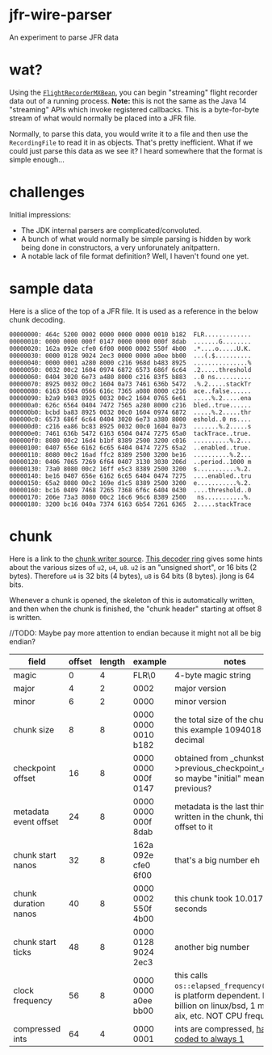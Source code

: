 # jfr-wire-parser
An experiment to parse JFR data

# wat?

Using the [`FlightRecorderMXBean`](https://docs.oracle.com/en/java/javase/11/docs/api/jdk.management.jfr/jdk/management/jfr/FlightRecorderMXBean.html), you can begin "streaming" flight recorder
data out of a running process.  **Note:** this is not the same as the Java 14
"streaming" APIs which invoke registered callbacks.  This is a byte-for-byte
stream of what would normally be placed into a JFR file.

Normally, to parse this data, you would write it to a file and then
use the `RecordingFile` to read it in as objects.  That's pretty inefficient.
What if we could just parse this data as we see it?  I heard somewhere
that the format is simple enough...

# challenges

Initial impressions:
* The JDK internal parsers are complicated/convoluted.  
* A bunch of what would normally be simple parsing is hidden by work being done in constructors, a
very unforunately anitpattern.
* A notable lack of file format definition?  Well, I haven't found one yet.

# sample data
Here is a slice of the top of a JFR file.  It is used as a reference in the 
below chunk decoding.
```
00000000: 464c 5200 0002 0000 0000 0000 0010 b182  FLR.............
00000010: 0000 0000 000f 0147 0000 0000 000f 8dab  .......G........
00000020: 162a 092e cfe0 6f00 0000 0002 550f 4b00  .*....o.....U.K.
00000030: 0000 0128 9024 2ec3 0000 0000 a0ee bb00  ...(.$..........
00000040: 0000 0001 a280 8000 c216 968d b483 8925  ...............%
00000050: 0032 00c2 1604 0974 6872 6573 686f 6c64  .2.....threshold
00000060: 0404 3020 6e73 a480 8000 c216 83f5 b883  ..0 ns..........
00000070: 8925 0032 00c2 1604 0a73 7461 636b 5472  .%.2.....stackTr
00000080: 6163 6504 0566 616c 7365 a080 8000 c216  ace..false......
00000090: b2a9 b983 8925 0032 00c2 1604 0765 6e61  .....%.2.....ena
000000a0: 626c 6564 0404 7472 7565 a280 8000 c216  bled..true......
000000b0: bcbd ba83 8925 0032 00c0 1604 0974 6872  .....%.2.....thr
000000c0: 6573 686f 6c64 0404 3020 6e73 a380 8000  eshold..0 ns....
000000d0: c216 ea86 bc83 8925 0032 00c0 1604 0a73  .......%.2.....s
000000e0: 7461 636b 5472 6163 6504 0474 7275 65a0  tackTrace..true.
000000f0: 8080 00c2 16d4 b1bf 8389 2500 3200 c016  ..........%.2...
00000100: 0407 656e 6162 6c65 6404 0474 7275 65a2  ..enabled..true.
00000110: 8080 00c2 16ad ffc2 8389 2500 3200 be16  ..........%.2...
00000120: 0406 7065 7269 6f64 0407 3130 3030 206d  ..period..1000 m
00000130: 73a0 8080 00c2 16ff e5c3 8389 2500 3200  s...........%.2.
00000140: be16 0407 656e 6162 6c65 6404 0474 7275  ....enabled..tru
00000150: 65a2 8080 00c2 169e d1c5 8389 2500 3200  e...........%.2.
00000160: bc16 0409 7468 7265 7368 6f6c 6404 0430  ....threshold..0
00000170: 206e 73a3 8080 00c2 16c6 96c6 8389 2500   ns...........%.
00000180: 3200 bc16 040a 7374 6163 6b54 7261 6365  2.....stackTrace
```

# chunk

Here is a link to the [chunk writer source](https://github.com/openjdk/jdk11/blob/37115c8ea4aff13a8148ee2b8832b20888a5d880/src/hotspot/share/jfr/recorder/repository/jfrChunkWriter.cpp).
[This decoder ring](https://github.com/openjdk/jdk11/blob/37115c8ea4aff13a8148ee2b8832b20888a5d880/src/hotspot/cpu/zero/bytes_zero.hpp#L31)
gives some hints about the various sizes of `u2`, `u4`, `u8`.  `u2` is an "unsigned short", or 16 bits (2 bytes).
Therefore `u4` is 32 bits (4 bytes), `u8` is 64 bits (8 bytes). jlong is 64 bits.

Whenever a chunk is opened, the skeleton of this is automatically written, and then 
when the chunk is finished, the "chunk header" starting at offset 8 is written.

//TODO: Maybe pay more attention to endian because it might not all be big endian?

| field                | offset | length | example | notes               |
|----------------------|--------|--------|---------|---------------------|
| magic                | 0      | 4      | FLR\0   | 4-byte magic string |
| major                | 4      | 2      | 0002    | major version       |
| minor                | 6      | 2      | 0000    | minor version       |
| chunk size           | 8      | 8      | 0000 0000 0010 b182 | the total size of the chunk, in this example 1094018 bytes decimal | 
| checkpoint offset    | 16     | 8      | 0000 0000 000f 0147 | obtained from _chunkstate->previous_checkpoint_offset(), so maybe "initial" means previous?   | 
| metadata event offset| 24     | 8      | 0000 0000 000f 8dab | metadata is the last thing written in the chunk, this is the offset to it |
| chunk start nanos    | 32     | 8      | 162a 092e cfe0 6f00 | that's a big number eh |
| chunk duration nanos | 40     | 8      | 0000 0002 550f 4b00 | this chunk took 10.017 seconds |
| chunk start ticks    | 48     | 8      | 0000 0128 9024 2ec3 | another big number   |
| clock frequency      | 56     | 8      | 0000 0000 a0ee bb00 | this calls `os::elapsed_frequency()` which is platform dependent.  It's a billion on linux/bsd, 1 million on aix, etc. NOT CPU frequency. |  
| compressed ints      | 64     | 4      | 0000 0001 | ints are compressed, [hard coded to always 1](https://github.com/openjdk/jdk11/blob/37115c8ea4aff13a8148ee2b8832b20888a5d880/src/hotspot/share/jfr/recorder/service/jfrOptionSet.cpp#L151)   

